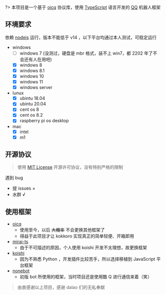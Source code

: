 ?> 本项目是一个基于 [oicq](https://github.com/takayama-lily/oicq) 协议库，使用 [TypeScript](https://www.typescriptlang.org/) 语言开发的 [QQ](https://im.qq.com/index) 机器人框架

## 环境要求

依赖 [nodejs](https://nodejs.org/zh-cn/) 运行，版本不能低于 v14 ，以下平台均通过本人测试，可稳定运行

- windows
  + [ ] windows 7 (没测过，硬盘是 mbr 格式，装不上 win7，都 2202 年了不会还有人在用吧)
  + [x] windows 8
  + [x] windows 8.1
  + [x] windows 10
  + [x] windows 11
  + [x] windows server
- lunux
  + [x] ubintu 18.04
  + [x] ubintu 20.04
  + [x] cent os 8
  + [x] cent os 8.2
  + [x] raspberry pi os desktop
- mac
  + [x] intel
  + [x] m1

## 开源协议

> 使用 [MIT License](https://github.com/kokkorojs/kokkoro/blob/master/LICENSE) 开源许可协议，没有特别严格的限制

遇到 bug

- 提 issues ×
- 水群 √

## 使用框架

- [oicq](https://github.com/takayama-lily/oicq)
  + 使用至今，以后 ~~大概率~~ 不会更换其他框架了
  + 得益于此项目才让 kokkoro 实现真正的简单轻便、开箱即用
- [mirai-ts](https://github.com/YunYouJun/mirai-ts)
  + 由于不可描述的原因，个人使用 koishi 开发不太理想，故更换框架
- [koishi](https://github.com/koishijs/koishi)
  + 因为不熟悉 Python ，开发插件比较苦手，所以选择移植到 JavaScript 平台框架
- [nonebot](https://github.com/nonebot/nonebot)
  + 初版 bot 所使用的框架，当时项目还是使用酷 Q 进行通信来着（笑）

> 由衷感谢以上项目，感谢 dalao 们的无私奉献